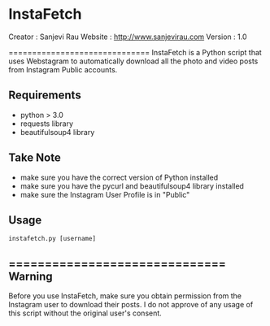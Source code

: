 # InstaFetch

Creator : Sanjevi Rau
Website : http://www.sanjevirau.com
Version : 1.0

==============================
InstaFetch is a Python script that uses Webstagram to automatically download all the photo and video
posts from Instagram Public accounts.

Requirements
-------------
- python > 3.0
- requests library
- beautifulsoup4 library

Take Note
-------------
- make sure you have the correct version of Python installed
- make sure you have the pycurl and beautifulsoup4 library installed
- make sure the Instagram User Profile is in "Public"

Usage
-------------

	instafetch.py [username]

==============================
Warning
-------------
Before you use InstaFetch, make sure you obtain permission from the Instagram user to download their posts.
I do not approve of any usage of this script without the original user's consent.
